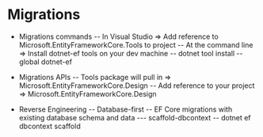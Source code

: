 # Migrations

- Migrations commands
-- In Visual Studio => Add reference to Microsoft.EntityFrameworkCore.Tools to project
-- At the command line => Install dotnet-ef tools on your dev machine
-- dotnet tool install --global dotnet-ef
- Migrations APIs
-- Tools package will pull in => Microsoft.EntityFrameworkCore.Design
-- Add reference to your project => Microsoft.EntityFrameworkCore.Design

- Reverse Engineering
-- Database-first
-- EF Core migrations with existing database schema and data
--- scaffold-dbcontext
-- dotnet ef dbcontext scaffold

